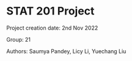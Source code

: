 # STAT 201 Project

Project creation date: 2nd Nov 2022

Group: 21

Authors: Saumya Pandey, Licy Li, Yuechang Liu

